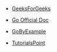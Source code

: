 * [GeeksForGeeks](https://www.geeksforgeeks.org/go-programming-language-introduction/)

* [Go Official Doc](https://golang.org/doc/)

* [GoByExample](https://gobyexample.com/)

* [TutorialsPoint](https://www.tutorialspoint.com/go/index.htm)